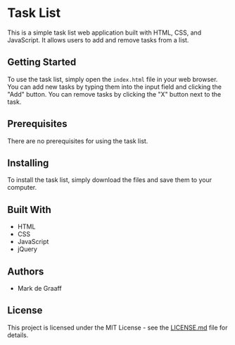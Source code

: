 # Task List

This is a simple task list web application built with HTML, CSS, and JavaScript. It allows users to add and remove tasks from a list.

## Getting Started

To use the task list, simply open the `index.html` file in your web browser. You can add new tasks by typing them into the input field and clicking the "Add" button. You can remove tasks by clicking the "X" button next to the task.

## Prerequisites

There are no prerequisites for using the task list.

## Installing

To install the task list, simply download the files and save them to your computer.

## Built With

- HTML
- CSS
- JavaScript
- jQuery

## Authors

- Mark de Graaff

## License

This project is licensed under the MIT License - see the [LICENSE.md](LICENSE.md) file for details.

